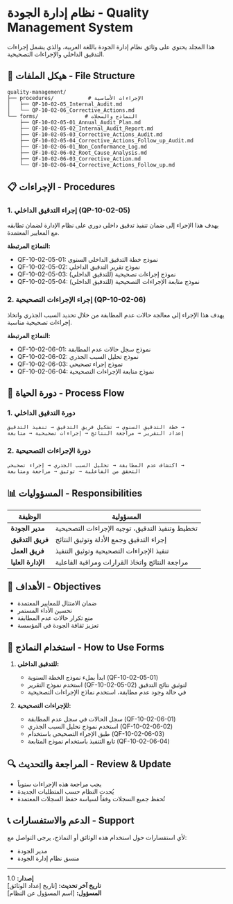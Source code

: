 # نظام إدارة الجودة - Quality Management System

هذا المجلد يحتوي على وثائق نظام إدارة الجودة باللغة العربية، والذي يشمل إجراءات التدقيق الداخلي والإجراءات التصحيحية.

## 📂 هيكل الملفات - File Structure

```
quality-management/
├── procedures/           # الإجراءات الأساسية
│   ├── QP-10-02-05_Internal_Audit.md
│   └── QP-10-02-06_Corrective_Actions.md
└── forms/               # النماذج والسجلات
    ├── QF-10-02-05-01_Annual_Audit_Plan.md
    ├── QF-10-02-05-02_Internal_Audit_Report.md
    ├── QF-10-02-05-03_Corrective_Actions_Audit.md
    ├── QF-10-02-05-04_Corrective_Actions_Follow_up_Audit.md
    ├── QF-10-02-06-01_Non_Conformance_Log.md
    ├── QF-10-02-06-02_Root_Cause_Analysis.md
    ├── QF-10-02-06-03_Corrective_Action.md
    └── QF-10-02-06-04_Corrective_Actions_Follow_up.md
```

## 📋 الإجراءات - Procedures

### 1. إجراء التدقيق الداخلي (QP-10-02-05)
يهدف هذا الإجراء إلى ضمان تنفيذ تدقيق داخلي دوري على نظام الإدارة لضمان تطابقه مع المعايير المعتمدة.

**النماذج المرتبطة:**
- QF-10-02-05-01: نموذج خطة التدقيق الداخلي السنوي
- QF-10-02-05-02: نموذج تقرير التدقيق الداخلي
- QF-10-02-05-03: نموذج إجراءات تصحيحية (للتدقيق الداخلي)
- QF-10-02-05-04: نموذج متابعة الإجراءات التصحيحية (للتدقيق الداخلي)

### 2. إجراء الإجراءات التصحيحية (QP-10-02-06)
يهدف هذا الإجراء إلى معالجة حالات عدم المطابقة من خلال تحديد السبب الجذري واتخاذ إجراءات تصحيحية مناسبة.

**النماذج المرتبطة:**
- QF-10-02-06-01: نموذج سجل حالات عدم المطابقة
- QF-10-02-06-02: نموذج تحليل السبب الجذري
- QF-10-02-06-03: نموذج إجراء تصحيحي
- QF-10-02-06-04: نموذج متابعة الإجراءات التصحيحية

## 🔄 دورة الحياة - Process Flow

### 1. دورة التدقيق الداخلي
```
خطة التدقيق السنوي → تشكيل فريق التدقيق → تنفيذ التدقيق → 
إعداد التقرير → مراجعة النتائج → إجراءات تصحيحية → متابعة
```

### 2. دورة الإجراءات التصحيحية
```
اكتشاف عدم المطابقة → تحليل السبب الجذري → إجراء تصحيحي → 
التحقق من الفاعلية → توثيق → مراجعة ومتابعة
```

## 📊 المسؤوليات - Responsibilities

| الوظيفة | المسؤولية |
|---------|-----------|
| **مدير الجودة** | تخطيط وتنفيذ التدقيق، توجيه الإجراءات التصحيحية |
| **فريق التدقيق** | إجراء التدقيق وجمع الأدلة وتوثيق النتائج |
| **فريق العمل** | تنفيذ الإجراءات التصحيحية وتوثيق التنفيذ |
| **الإدارة العليا** | مراجعة النتائج واتخاذ القرارات ومراقبة الفاعلية |

## 🎯 الأهداف - Objectives

- ضمان الامتثال للمعايير المعتمدة
- تحسين الأداء المستمر
- منع تكرار حالات عدم المطابقة
- تعزيز ثقافة الجودة في المؤسسة

## 📝 استخدام النماذج - How to Use Forms

1. **للتدقيق الداخلي:**
   - ابدأ بملء نموذج الخطة السنوية (QF-10-02-05-01)
   - استخدم نموذج التقرير (QF-10-02-05-02) لتوثيق نتائج التدقيق
   - في حالة وجود عدم مطابقة، استخدم نماذج الإجراءات التصحيحية

2. **للإجراءات التصحيحية:**
   - سجل الحالات في سجل عدم المطابقة (QF-10-02-06-01)
   - استخدم نموذج تحليل السبب الجذري (QF-10-02-06-02)
   - طبق الإجراء التصحيحي باستخدام (QF-10-02-06-03)
   - تابع التنفيذ باستخدام نموذج المتابعة (QF-10-02-06-04)

## 🔍 المراجعة والتحديث - Review & Update

- يجب مراجعة هذه الإجراءات سنوياً
- يُحدث النظام حسب المتطلبات الجديدة
- تُحفظ جميع السجلات وفقاً لسياسة حفظ السجلات المعتمدة

## 📞 الدعم والاستفسارات - Support

لأي استفسارات حول استخدام هذه الوثائق أو النماذج، يرجى التواصل مع:
- مدير الجودة
- منسق نظام إدارة الجودة

---

**إصدار:** 1.0  
**تاريخ آخر تحديث:** [تاريخ إعداد الوثائق]  
**المسؤول:** [اسم المسؤول عن النظام]